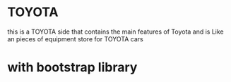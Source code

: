 # TOYOTA
this is a TOYOTA side that contains the main features of Toyota and is Like an pieces of equipment store for TOYOTA cars
# with bootstrap library
